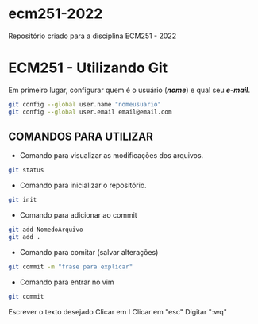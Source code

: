 # ecm251-2022
Repositório criado para a disciplina ECM251 - 2022

# ECM251 - Utilizando Git

Em primeiro lugar, configurar quem é o usuário (***nome***) e qual seu ***e-mail***.

```bash
git config --global user.name "nomeusuario"
git config --global user.email email@email.com
```

## COMANDOS PARA UTILIZAR

- Comando para visualizar as modificações dos arquivos.

```bash
git status
```

- Comando para inicializar o repositório.

```bash
git init
```

- Comando para adicionar ao commit

```bash
git add NomedoArquivo
git add .
```

- Comando para comitar (salvar alterações)

```bash
git commit -m "frase para explicar"
```

- Comando para entrar no vim

```bash
git commit
```
 Escrever o texto desejado
 Clicar em I
 Clicar em "esc"
 Digitar ":wq"

 